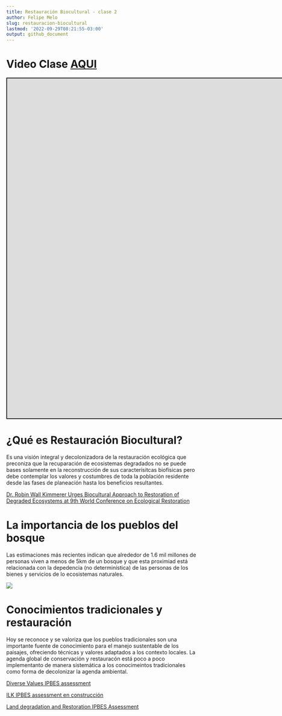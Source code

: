 ```yaml
---
title: Restauración Biocultural - clase 2
author: Felipe Melo
slug: restauracion-biocultural
lastmod: '2022-09-29T08:21:55-03:00'
output: github_document
---
```


<script src="/rmarkdown-libs/fitvids/fitvids.min.js"></script>

# Video Clase [AQUI](https://youtu.be/2jC4NIb6TcY)

<div class="shareagain" style="min-width:300px;margin:1em auto;" data-exeternal="1">
<iframe src="https://ecoaplic.org/slides_aulas/restor_unam/05_rest_biocultural2.html#1" width="1600" height="900" style="border:2px solid currentColor;" loading="lazy" allowfullscreen></iframe>
<script>fitvids('.shareagain', {players: 'iframe'});</script>
</div>

# ¿Qué es Restauración Biocultural?

Es una visión integral y decolonizadora de la restauración ecológica que preconiza que la recuparación de ecosistemas degradados no se puede bases solamente en la reconstrucción de sus caracterísitcas biofísicas pero debe contemplar los valores y costumbres de toda la población residente desde las fases de planeación hasta los beneficios resultantes.

[Dr. Robin Wall Kimmerer Urges Biocultural Approach to Restoration of Degraded Ecosystems at 9th World Conference on Ecological Restoration](https://www.ser.org/news/570411/Dr.-Kimmerer-Urges-Biocultural-Approach-to-Restoration-of-Degraded-Ecosystems-at-SER-2021.htm)

# La importancia de los pueblos del bosque

Las estimaciones más recientes indican que alrededor de 1.6 mil millones de personas viven a menos de 5km de un bosque y que esta proximiad está relacionada con la depedencia (no determinística) de las personas de los bienes y servicios de lo ecosistemas naturales.

<img src=https://ars.els-cdn.com/content/image/1-s2.0-S2590332220304255-fx1.jpg>

# Conocimientos tradicionales y restauración

Hoy se reconoce y se valoriza que los pueblos tradicionales son una importante fuente de conocimiento para el manejo sustentable de los paisajes, ofreciendo técnicas y valores adaptados a los contexto locales. La agenda global de conservación y restauracón está poco a poco implementanto de manera sistemática a los conocimeintos tradicionales como forma de decolonizar la agenda ambiental.

[Diverse Values IPBES assessment](https://www.unep.org/resources/report/assessment-report-diverse-values-and-valuation-nature#:~:text=The%20Intergovernmental%20Science%2DPolicy%20Platform,crisis%20and%20to%20achieve%20Sustainable)

[ILK IPBES assessment en construcción](https://ipbes.net/ilk-publication-resources)

[Land degradation and Restoration IPBES Assessment](https://ipbes.net/sites/default/files/spm_3bi_ldr_digital.pdf)
